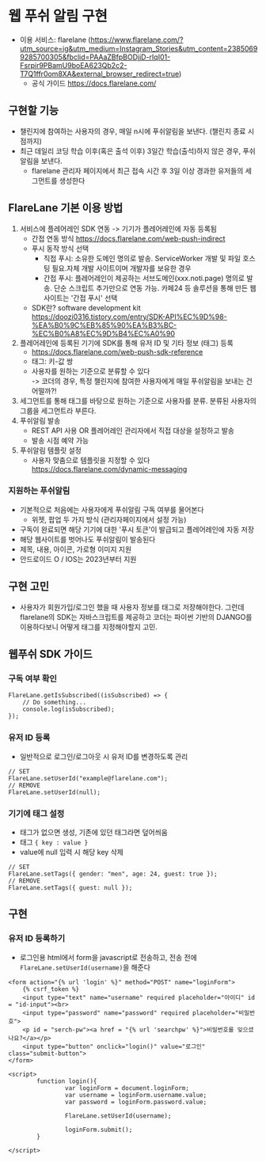 # 웹 푸쉬 알림 구현  
- 이용 서비스: flarelane (https://www.flarelane.com/?utm_source=ig&utm_medium=Instagram_Stories&utm_content=23850699285700305&fbclid=PAAaZBfpBODjjD-rIqI01-Fsrpir9PBamU9boEA623Qb2c2-T7Q1ffr0om8XA&external_browser_redirect=true)  
    - 공식 가이드 https://docs.flarelane.com/

## 구현할 기능  
- 챌린지에 참여하는 사용자의 경우, 매일 n시에 푸쉬알림을 보낸다. (챌린지 종료 시점까지)  
- 최근 데일리 코딩 학습 이후(혹은 출석 이후) 3일간 학습(출석)하지 않은 경우, 푸쉬알림을 보낸다.  
    - flarelane 관리자 페이지에서 최근 접속 시간 후 3일 이상 경과한 유저들의 세그먼트를 생성한다  



## FlareLane 기본 이용 방법   
1. 서비스에 플레어레인 SDK 연동 -> 기기가 플레어레인에 자동 등록됨  
    - 간접 연동 방식 https://docs.flarelane.com/web-push-indirect  
    - 푸시 동작 방식 선택
        - 직접 푸시: 소유한 도메인 명의로 발송. ServiceWorker 개발 및 파일 호스팅 필요.자체 개발 사이트이며 개발자를 보유한 경우
        - 간접 푸시: 플레어레인이 제공하는 서브도메인(xxx.noti.page) 명의로 발송. 단순 스크립트 추가만으로 연동 가능. 카페24 등 솔루션을 통해 만든 웹사이트는 '간접 푸시' 선택  
    - SDK란? software development kit https://doozi0316.tistory.com/entry/SDK-API%EC%9D%98-%EA%B0%9C%EB%85%90%EA%B3%BC-%EC%B0%A8%EC%9D%B4%EC%A0%90
2. 플레어레인에 등록된 기기에 SDK를 통해 유저 ID 및 기타 정보 (태그) 등록  
    - https://docs.flarelane.com/web-push-sdk-reference
    - 태그: 키-값 쌍  
    - 사용자를 원하는 기준으로 분류할 수 있다  
        -> 코더의 경우, 특정 챌린지에 참여한 사용자에게 매일 푸쉬알림을 보내는 건 어떨까?!  
3. 세그먼트를 통해 태그를 바탕으로 원하는 기준으로 사용자를 분류. 분류된 사용자의 그룹을 세그먼트라 부른다.  
4. 푸쉬알림 발송  
    - REST API 사용 OR 플레어레인 관리자에서 직접 대상을 설정하고 발송  
    - 발송 시점 예약 가능  
5. 푸쉬알림 템플릿 설정  
    - 사용자 맞춤으로 템플릿을 지정할 수 있다 https://docs.flarelane.com/dynamic-messaging  

### 지원하는 푸쉬알림  
- 기본적으로 처음에는 사용자에게 푸쉬알림 구독 여부를 물어본다  
    - 위젯, 팝업 두 가지 방식 (관리자페이지에서 설정 가능)
- 구독이 완료되면 해당 기기에 대한 '푸시 토큰'이 발급되고 플레어레인에 자동 저장    
- 해당 웹사이트를 벗어나도 푸쉬알림이 발송된다  
- 제목, 내용, 아이콘, 가로형 이미지 지원
- 안드로이드 O / IOS는 2023년부터 지원  

## 구현 고민  
- 사용자가 회원가입/로그인 했을 때 사용자 정보를 태그로 저장해야한다. 그런데 flarelane의 SDK는 자바스크립트를 제공하고 코더는 파이썬 기반의 DJANGO를 이용하다보니 어떻게 태그를 지정해야할지 고민.


## 웹푸쉬 SDK 가이드 
### 구독 여부 확인  

```
FlareLane.getIsSubscribed((isSubscribed) => {
    // Do something...
    console.log(isSubscribed);
});
```

### 유저 ID 등록  
- 일반적으로 로그인/로그아웃 시 유저 ID를 변경하도록 관리 
```
// SET
FlareLane.setUserId("example@flarelane.com");
// REMOVE
FlareLane.setUserId(null);
```

### 기기에 태그 설정  
- 태그가 없으면 생성, 기존에 있던 태그라면 덮어씌움  
- 태그 `{ key : value }`  
- value에 null 입력 시 해당 key 삭제 

```
// SET
FlareLane.setTags({ gender: "men", age: 24, guest: true });
// REMOVE
FlareLane.setTags({ guest: null });
```



## 구현  

### 유저 ID 등록하기  
- 로그인용 html에서 form을 javascript로 전송하고, 전송 전에 `FlareLane.setUserId(username)`을 해준다  

```
<form action="{% url 'login' %}" method="POST" name="loginForm">
    {% csrf_token %}
    <input type="text" name="username" required placeholder="아이디" id = "id-input"><br>
    <input type="password" name="password" required placeholder="비밀번호">
    <p id = "serch-pw"><a href = "{% url 'searchpw' %}">비밀번호를 잊으셨나요?</a></p>
    <input type="button" onclick="login()" value="로그인" class="submit-button">
</form>

<script>
        function login(){
                var loginForm = document.loginForm;
                var username = loginForm.username.value;
                var password = loginForm.password.value; 
                
                FlareLane.setUserId(username);

                loginForm.submit();
        }       

</script>
```



